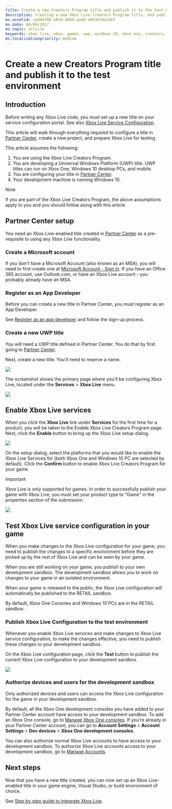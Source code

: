 ```yaml
---
title: Create a new Creators Program title and publish it to the test environment
description: Creating a new Xbox Live Creators Program title, and publishing it to the test environment.
ms.assetid: ced4d708-e8c0-4b69-aad0-e953bfdacbbf
ms.date: 04/04/2017
ms.topic: article
keywords: xbox live, xbox, games, uwp, windows 10, xbox one, creators, test
ms.localizationpriority: medium
---
```


# Create a new Creators Program title and publish it to the test environment


## Introduction

Before writing any Xbox Live code, you must set up a new title on your service configuration portal.
See also [Xbox Live Service Configuration](../xbox-live-service-configuration.md).

This article will walk through everything required to configure a title in [Partner Center](https://partner.microsoft.com/dashboard), create a new project, and prepare Xbox Live for testing.

This article assumes the following:

1. You are using the Xbox Live Creators Program.
2. You are developing a Universal Windows Platform (UWP) title.  UWP titles can run on Xbox One, Windows 10 desktop PCs, and mobile.
3. You are configuring your title in [Partner Center](https://partner.microsoft.com/dashboard).
4. Your development machine is running Windows 10.

> [!NOTE]
> If you are part of the Xbox Live Creators Program, the above assumptions apply to you and you should follow along with this article


## Partner Center setup

You need an Xbox Live-enabled title created in [Partner Center](https://partner.microsoft.com/dashboard) as a pre-requisite to using any Xbox Live functionality.


### Create a Microsoft account

If you don't have a Microsoft Account (also known as an *MSA*), you will need to first create one at [Microsoft Account - Sign In](https://go.microsoft.com/fwlink/p/?LinkID=254486).
If you have an Office 365 account, use Outlook.com, or have an Xbox Live account - you probably already have an MSA.


### Register as an App Developer

Before you can create a new title in Partner Center, you must register as an App Developer.

See [Register as an app developer](https://developer.microsoft.com/store/register) and follow the sign-up process.


### Create a new UWP title

You will need a UWP title defined in Partner Center. You do that by first going to [Partner Center](https://partner.microsoft.com/dashboard).

Next, create a new title. You'll need to reserve a name.

![](../images/getting_started/first_xbltitle_newapp.png)

The screenshot shows the primary page where you'll be configuring Xbox Live, located under the **Services** > **Xbox Live** menu.

![](../images/creators_udc/creators_udc_xboxlive_page.png)


## Enable Xbox Live services

When you click the **Xbox Live** link under **Services** for the first time for a product, you will be taken to the Enable Xbox Live Creators Program page.  
Next, click the **Enable** button to bring up the Xbox Live setup dialog.

![](../images/creators_udc/creators_udc_xboxlive_enable.png)

On the setup dialog, select the platforms that you would like to enable the Xbox Live Services for (both Xbox One and Windows 10 PC are selected by default).
Click the **Confirm** button to enable Xbox Live Creators Program for your game.

> [!IMPORTANT]
> Xbox Live is only supported for games. In order to successfully publish your game with Xbox Live, you must set your product type to "Game" in the properties section of the submission.

![](../images/creators_udc/creators_udc_xboxlive_enable_dialog.png)


## Test Xbox Live service configuration in your game

When you make changes to the Xbox Live configuration for your game, you need to publish the changes to a specific environment before they are picked up by the rest of Xbox Live and can be seen by your game.

When you are still working on your game, you publish to your own development sandbox.  The development sandbox allows you to work on changes to your game in an isolated environment.

When your game is released to the public, the Xbox Live configuration will automatically be published to the RETAIL sandbox.

By default, Xbox One Consoles and Windows 10 PCs are in the RETAIL sandbox.


### Publish Xbox Live Configuration to the test environment

Whenever you enable Xbox Live services and make changes to Xbox Live service configuration, to make the changes effective, you need to publish these changes to your development sandbox.

On the Xbox Live configuration page, click the **Test** button to publish the current Xbox Live configuration to your development sandbox.

![](../images/creators_udc/creators_udc_xboxlive_config_test.png)


### Authorize devices and users for the development sandbox

Only authorized devices and users can access the Xbox Live configuration for the game in your development sandbox.

By default, all the Xbox One development consoles you have added to your Partner Center account have access to your development sandbox.  To add an Xbox One console, go to [Manage Xbox One consoles](https://partner.microsoft.com/XboxDevices). If you’re already in your Partner Center account, you can go to **Account Settings** > **Account Settings** > **Dev devices** > **Xbox One development consoles**.

You can also authorize normal Xbox Live accounts to have access to your development sandbox.  To authorize Xbox Live accounts access to your development sandbox, go to
[Manage Accounts](https://developer.microsoft.com/xboxtestaccounts/configurecreators).


## Next steps

Now that you have a new title created, you can now set up an Xbox Live-enabled title in your game engine, Visual Studio, or build environment of choice.

See [Step by step guide to integrate Xbox Live](creators-step-by-step-guide.md).
